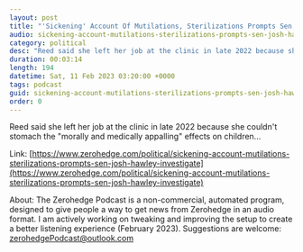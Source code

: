 ```yaml
---
layout: post
title: "'Sickening' Account Of Mutilations, Sterilizations Prompts Sen. Josh Hawley To Investigate Transgender Clinic"
audio: sickening-account-mutilations-sterilizations-prompts-sen-josh-hawley-investigate-0
category: political
desc: "Reed said she left her job at the clinic in late 2022 because she couldn't stomach the &quot;morally and medically appalling&quot; effects on children..."
duration: 00:03:14
length: 194
datetime: Sat, 11 Feb 2023 03:20:00 +0000
tags: podcast
guid: sickening-account-mutilations-sterilizations-prompts-sen-josh-hawley-investigate-0
order: 0
---
```

Reed said she left her job at the clinic in late 2022 because she couldn't stomach the &quot;morally and medically appalling&quot; effects on children...

Link: [https://www.zerohedge.com/political/sickening-account-mutilations-sterilizations-prompts-sen-josh-hawley-investigate](https://www.zerohedge.com/political/sickening-account-mutilations-sterilizations-prompts-sen-josh-hawley-investigate)

About: The Zerohedge Podcast is a non-commercial, automated program, designed to give people a way to get news from Zerohedge in an audio format.  I am actively working on tweaking and improving the setup to create a better listening experience (February 2023).  Suggestions are welcome: [zerohedgePodcast@outlook.com](mailto:zerohedgePodcast@outlook.com)